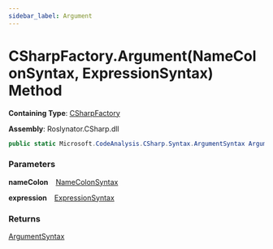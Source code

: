 ```yaml
---
sidebar_label: Argument
---
```


# CSharpFactory\.Argument\(NameColonSyntax, ExpressionSyntax\) Method

**Containing Type**: [CSharpFactory](../index.md)

**Assembly**: Roslynator\.CSharp\.dll

```csharp
public static Microsoft.CodeAnalysis.CSharp.Syntax.ArgumentSyntax Argument(Microsoft.CodeAnalysis.CSharp.Syntax.NameColonSyntax nameColon, Microsoft.CodeAnalysis.CSharp.Syntax.ExpressionSyntax expression)
```

### Parameters

**nameColon** &ensp; [NameColonSyntax](https://docs.microsoft.com/en-us/dotnet/api/microsoft.codeanalysis.csharp.syntax.namecolonsyntax)

**expression** &ensp; [ExpressionSyntax](https://docs.microsoft.com/en-us/dotnet/api/microsoft.codeanalysis.csharp.syntax.expressionsyntax)

### Returns

[ArgumentSyntax](https://docs.microsoft.com/en-us/dotnet/api/microsoft.codeanalysis.csharp.syntax.argumentsyntax)


